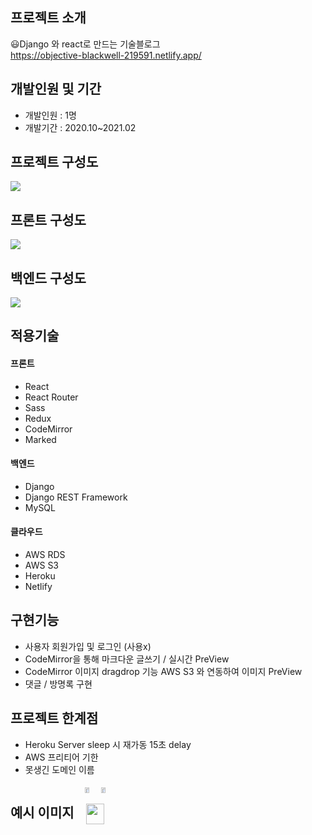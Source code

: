 ## 프로젝트 소개
😃Django 와 react로 만드는 기술블로그  
https://objective-blackwell-219591.netlify.app/
## 개발인원 및 기간
<div>
  <ul>
    <li>
      개발인원 : 1명
    </li>
     <li>
      개발기간 : 2020.10~2021.02
    </li>
  </ul>
</div>
<div>
  <h2>
    프로젝트 구성도
  </h2>
  <img src="https://user-images.githubusercontent.com/48875061/106361395-08782080-6361-11eb-8124-2593eee3bf98.png"/>
</div>
<div>
  <h2>
    프론트 구성도
  </h2>
  <img src="https://user-images.githubusercontent.com/48875061/107024387-540c4d80-67eb-11eb-8201-3f5a4218bda5.png"/>
</div>
<div>
  <h2>
    백엔드 구성도
  </h2>
  <img src="https://user-images.githubusercontent.com/48875061/107025838-4fe12f80-67ed-11eb-9b00-c993117dc1a3.png"/>
</div>
<div>
  <h2>
    적용기술
  </h2>
  <h4>
    프론트
  </h4>
  <ul>
    <li>
      React
    </li>
    <li>
      React Router
    </li>
    <li>
      Sass
    </li>
    <li>
      Redux
    </li>
    <li>
      CodeMirror
    </li>
    <li>
      Marked
    </li>
  </ul>
   <h4>
    백엔드
  </h4>
   <ul>
    <li>
      Django
    </li>
    <li>
      Django REST Framework
    </li>
     <li>
      MySQL
    </li>
    
  </ul>
   <h4>
    클라우드
  </h4>
  <ul>
    <li>
       AWS RDS
    </li>
     <li>
       AWS S3
    </li>
    <li>
       Heroku
    </li>
    <li>
       Netlify
    </li>
  </ul>
</div>
<div>
  <h2>
    구현기능
  </h2>
  <ul>
    <li>
       사용자 회원가입 및 로그인 (사용x)
    </li>
     <li>
       CodeMirror을 통해 마크다운 글쓰기 / 실시간 PreView 
    </li>
     <li>
       CodeMirror 이미지 dragdrop 기능 AWS S3 와 연동하여 이미지 PreView 
    </li>
    <li>
       댓글 / 방명록 구현 
    </li>
     
  </ul>
</div>
<div>
  <h2>
    프로젝트 한계점
  </h2>
  <ul>
    <li>
      Heroku Server sleep 시 재가동 15초 delay
    </li>
    <li>
      AWS 프리티어 기한
    </li>
    <li>
      못생긴 도메인 이름
    </li>
  </ul>
</div>
<div style="display:flex;width:100%;text-align:center;">
  <center>
    <h2>예시 이미지</h2>
  </center>
  <center>
    
   <img src="https://user-images.githubusercontent.com/48875061/107051129-6bf5c880-680f-11eb-81db-28994c75e4a3.PNG" width="33%"/>
  

  <img src="https://user-images.githubusercontent.com/48875061/107051175-7c0da800-680f-11eb-9977-e6a1984c2ecb.PNG" width="33%"/>
  <img src="https://user-images.githubusercontent.com/48875061/107051903-57fe9680-6810-11eb-9575-e66aa21ea069.PNG" width="66%"/>
   </center>
</div>






